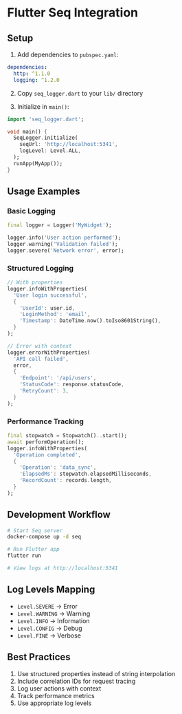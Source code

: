 # Flutter Seq Integration

## Setup

1. Add dependencies to `pubspec.yaml`:
```yaml
dependencies:
  http: ^1.1.0
  logging: ^1.2.0
```

2. Copy `seq_logger.dart` to your `lib/` directory

3. Initialize in `main()`:
```dart
import 'seq_logger.dart';

void main() {
  SeqLogger.initialize(
    seqUrl: 'http://localhost:5341',
    logLevel: Level.ALL,
  );
  runApp(MyApp());
}
```

## Usage Examples

### Basic Logging
```dart
final logger = Logger('MyWidget');

logger.info('User action performed');
logger.warning('Validation failed');
logger.severe('Network error', error);
```

### Structured Logging
```dart
// With properties
logger.infoWithProperties(
  'User login successful',
  {
    'UserId': user.id,
    'LoginMethod': 'email',
    'Timestamp': DateTime.now().toIso8601String(),
  }
);

// Error with context
logger.errorWithProperties(
  'API call failed',
  error,
  {
    'Endpoint': '/api/users',
    'StatusCode': response.statusCode,
    'RetryCount': 3,
  }
);
```

### Performance Tracking
```dart
final stopwatch = Stopwatch()..start();
await performOperation();
logger.infoWithProperties(
  'Operation completed',
  {
    'Operation': 'data_sync',
    'ElapsedMs': stopwatch.elapsedMilliseconds,
    'RecordCount': records.length,
  }
);
```

## Development Workflow

```bash
# Start Seq server
docker-compose up -d seq

# Run Flutter app
flutter run

# View logs at http://localhost:5341
```

## Log Levels Mapping

- `Level.SEVERE` → Error
- `Level.WARNING` → Warning  
- `Level.INFO` → Information
- `Level.CONFIG` → Debug
- `Level.FINE` → Verbose

## Best Practices

1. Use structured properties instead of string interpolation
2. Include correlation IDs for request tracing
3. Log user actions with context
4. Track performance metrics
5. Use appropriate log levels